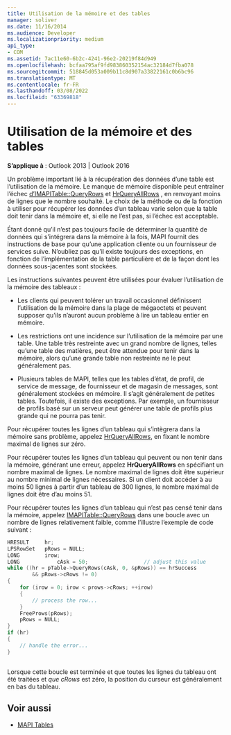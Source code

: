 ```yaml
---
title: Utilisation de la mémoire et des tables
manager: soliver
ms.date: 11/16/2014
ms.audience: Developer
ms.localizationpriority: medium
api_type:
- COM
ms.assetid: 7ac11e60-6b2c-4241-96e2-20219f84d949
ms.openlocfilehash: bcfaa795af9fd983860352154ac32184d7fba078
ms.sourcegitcommit: 518845d053a009b11c8d907a33822161c0b6bc96
ms.translationtype: MT
ms.contentlocale: fr-FR
ms.lasthandoff: 03/08/2022
ms.locfileid: "63369818"
---
```

# <a name="tables-and-memory-usage"></a>Utilisation de la mémoire et des tables

**S’applique à** : Outlook 2013 | Outlook 2016 
  
Un problème important lié à la récupération des données d’une table est l’utilisation de la mémoire. Le manque de mémoire disponible peut entraîner l’échec [d’IMAPITable::QueryRows](imapitable-queryrows.md) et [HrQueryAllRows](hrqueryallrows.md) , en renvoyant moins de lignes que le nombre souhaité. Le choix de la méthode ou de la fonction à utiliser pour récupérer les données d’un tableau varie selon que la table doit tenir dans la mémoire et, si elle ne l’est pas, si l’échec est acceptable. 
  
Étant donné qu’il n’est pas toujours facile de déterminer la quantité de données qui s’intégrera dans la mémoire à la fois, MAPI fournit des instructions de base pour qu’une application cliente ou un fournisseur de services suive. N’oubliez pas qu’il existe toujours des exceptions, en fonction de l’implémentation de la table particulière et de la façon dont les données sous-jacentes sont stockées.
  
Les instructions suivantes peuvent être utilisées pour évaluer l’utilisation de la mémoire des tableaux :
  
- Les clients qui peuvent tolérer un travail occasionnel définissent l’utilisation de la mémoire dans la plage de mégaoctets et peuvent supposer qu’ils n’auront aucun problème à lire un tableau entier en mémoire. 
    
- Les restrictions ont une incidence sur l’utilisation de la mémoire par une table. Une table très restreinte avec un grand nombre de lignes, telles qu’une table des matières, peut être attendue pour tenir dans la mémoire, alors qu’une grande table non restreinte ne le peut généralement pas. 
    
- Plusieurs tables de MAPI, telles que les tables d’état, de profil, de service de message, de fournisseur et de magasin de messages, sont généralement stockées en mémoire. Il s’agit généralement de petites tables. Toutefois, il existe des exceptions. Par exemple, un fournisseur de profils basé sur un serveur peut générer une table de profils plus grande qui ne pourra pas tenir.
    
Pour récupérer toutes les lignes d’un tableau qui s’intègrera dans la mémoire sans problème, appelez [HrQueryAllRows](hrqueryallrows.md), en fixant le nombre maximal de lignes sur zéro.
  
Pour récupérer toutes les lignes d’un tableau qui peuvent ou non tenir dans la mémoire, générant une erreur, appelez **HrQueryAllRows** en spécifiant un nombre maximal de lignes. Le nombre maximal de lignes doit être supérieur au nombre minimal de lignes nécessaires. Si un client doit accéder à au moins 50 lignes à partir d’un tableau de 300 lignes, le nombre maximal de lignes doit être d’au moins 51. 
  
Pour récupérer toutes les lignes d’un tableau qui n’est pas censé tenir dans la mémoire, appelez [IMAPITable::QueryRows](imapitable-queryrows.md) dans une boucle avec un nombre de lignes relativement faible, comme l’illustre l’exemple de code suivant : 
  
```cpp
HRESULT     hr;
LPSRowSet   pRows = NULL;
LONG        irow;
LONG            cAsk = 50;                  // adjust this value
while ((hr = pTable->QueryRows(cAsk, 0, &pRows)) == hrSuccess
        && pRows->cRows != 0)
{
    for (irow = 0; irow < prows->cRows; ++irow)
    {
        // process the row...
    }
    FreeProws(pRows);
    pRows = NULL;
}
if (hr)
{
    // handle the error...
}
 
```

Lorsque cette boucle est terminée et que toutes les lignes du tableau ont été traitées et  _que cRows_ est zéro, la position du curseur est généralement en bas du tableau. 
  
## <a name="see-also"></a>Voir aussi

- [MAPI Tables](mapi-tables.md)

